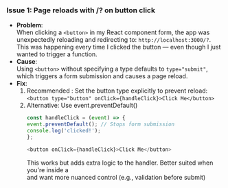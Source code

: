 ### Issue 1: Page reloads with /? on button click
- **Problem**:  
When clicking a `<button>` in my React component form, the app was unexpectedly reloading and redirecting to: `http://localhost:3000/?`. This was happening every time I clicked the button — even though I just wanted to trigger a function.
- **Cause**:    
Using `<button>` without specifying a type defaults to `type="submit"`, which triggers a form submission and causes a page reload.
- **Fix**:  
    1. Recommended : Set the button type explicitly to prevent reload:   
    `<button type="button" onClick={handleClick}>Click Me</button>`
    2. Alternative: Use event.preventDefault()  
        ```js
        const handleClick = (event) => {
        event.preventDefault(); // Stops form submission
        console.log('clicked!');
        };

        <button onClick={handleClick}>Click Me</button>
        ```
        This works but adds extra logic to the handler. Better suited when you're inside a <form> and want more nuanced control (e.g., validation before submit)

